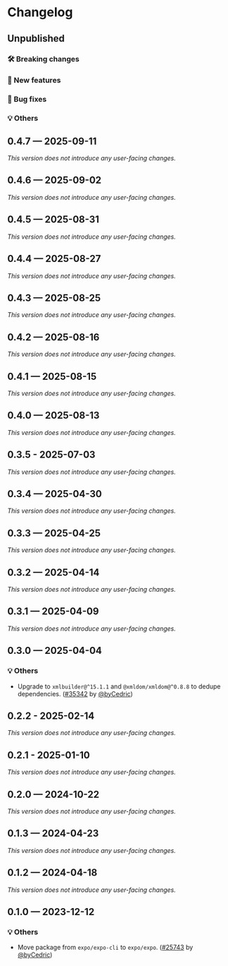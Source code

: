 # Changelog

## Unpublished

### 🛠 Breaking changes

### 🎉 New features

### 🐛 Bug fixes

### 💡 Others

## 0.4.7 — 2025-09-11

_This version does not introduce any user-facing changes._

## 0.4.6 — 2025-09-02

_This version does not introduce any user-facing changes._

## 0.4.5 — 2025-08-31

_This version does not introduce any user-facing changes._

## 0.4.4 — 2025-08-27

_This version does not introduce any user-facing changes._

## 0.4.3 — 2025-08-25

_This version does not introduce any user-facing changes._

## 0.4.2 — 2025-08-16

_This version does not introduce any user-facing changes._

## 0.4.1 — 2025-08-15

_This version does not introduce any user-facing changes._

## 0.4.0 — 2025-08-13

_This version does not introduce any user-facing changes._

## 0.3.5 - 2025-07-03

_This version does not introduce any user-facing changes._

## 0.3.4 — 2025-04-30

_This version does not introduce any user-facing changes._

## 0.3.3 — 2025-04-25

_This version does not introduce any user-facing changes._

## 0.3.2 — 2025-04-14

_This version does not introduce any user-facing changes._

## 0.3.1 — 2025-04-09

_This version does not introduce any user-facing changes._

## 0.3.0 — 2025-04-04

### 💡 Others

- Upgrade to `xmlbuilder@^15.1.1` and `@xmldom/xmldom@^0.8.8` to dedupe dependencies. ([#35342](https://github.com/expo/expo/pull/35342) by [@byCedric](https://github.com/byCedric))

## 0.2.2 - 2025-02-14

_This version does not introduce any user-facing changes._

## 0.2.1 - 2025-01-10

_This version does not introduce any user-facing changes._

## 0.2.0 — 2024-10-22

_This version does not introduce any user-facing changes._

## 0.1.3 — 2024-04-23

_This version does not introduce any user-facing changes._

## 0.1.2 — 2024-04-18

_This version does not introduce any user-facing changes._

## 0.1.0 — 2023-12-12

### 💡 Others

- Move package from `expo/expo-cli` to `expo/expo`. ([#25743](https://github.com/expo/expo/pull/25743) by [@byCedric](https://github.com/byCedric))
